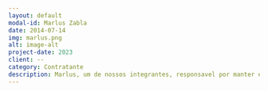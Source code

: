 ```yaml
---
layout: default
modal-id: Marlus Zabla
date: 2014-07-14
img: marlus.png
alt: image-alt
project-date: 2023
client: --
category: Contratante 
description: Marlus, um de nossos integrantes, responsavel por manter e contratar parcerias de empresas, eventos e games para o programa. Nam.
---
```

